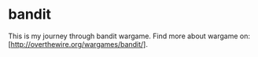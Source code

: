 bandit
======

This is my journey through bandit wargame. Find more about wargame on:
[http://overthewire.org/wargames/bandit/].

